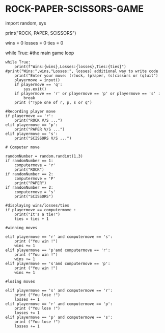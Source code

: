 # ROCK-PAPER-SCISSORS-GAME
import random, sys 

print("ROCK, PAPER, SCISSORS")

wins = 0 
losses = 0
ties = 0


while True: #the main game loop
    
    while True:
        print(f"Wins:{wins},Losses:{losses},Ties:{ties}")      #print("Wins:",wins,"Losses:", losses) additional way to write code 
        print("Enter your move: (r)ock, (p)aper, (s)cissors or (q)uit")
        playermove = input()
        if playermove == 'q':
            sys.exit()
        if playermove == 'r' or playermove == 'p' or playermove == 's' :
            break
        print ("Type one of r, p, s or q")   
        
    #Recording player move 
    if playermove == 'r':
        print("ROCK V/S ...")
    elif playermove == 'p':
        print("PAPER V/S ...")
    elif playermove == 's':
        print("SCISSORS V/S ...") 
              
    # Computer move
    
    randomNumber = random.randint(1,3)
    if randomNumber == 1:
        computermove = 'r'
        print("ROCK")
    if randomNumber == 2:
        computermove = 'P'
        print("PAPER")   
    if randomNumber == 2:
        computermove = 's'
        print("SCISSORS")    
        
    #displaying wins/losses/ties
    if playermove == computermove :
        print("It's a tie!")
        ties = ties + 1 
        
    #winning moves 
    
    elif playermove == 'r' and computermove == 's':
        print ("You win !")
        wins += 1
    elif playermove == 'p'and computermove == 'r':
        print ("You win !")
        wins += 1
    elif playermove == 's'and computermove == 'p':
        print ("You win !")
        wins += 1
        
    #losing moves  
    
    elif playermove == 's' and computermove == 'r':
        print ("You lose !")
        losses += 1
    elif playermove == 'r' and computermove == 'p':
        print ("You lose !")
        losses += 1
    elif playermove == 'p' and computermove == 's':
        print ("You lose !")
        losses += 1
    
